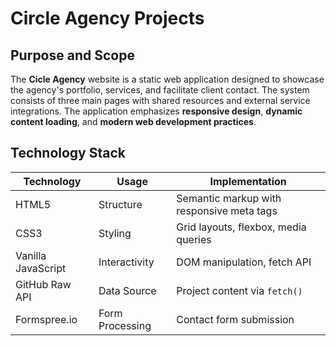 # Circle Agency Projects

## Purpose and Scope

The **Cicle Agency** website is a static web application designed to showcase the agency's portfolio, services, and facilitate client contact. The system consists of three main pages with shared resources and external service integrations. The application emphasizes **responsive design**, **dynamic content loading**, and **modern web development practices**.

## Technology Stack

| Technology         | Usage           | Implementation                                |
|--------------------|------------------|-----------------------------------------------|
| HTML5              | Structure        | Semantic markup with responsive meta tags     |
| CSS3               | Styling          | Grid layouts, flexbox, media queries          |
| Vanilla JavaScript | Interactivity    | DOM manipulation, fetch API                   |
| GitHub Raw API     | Data Source      | Project content via `fetch()`                 |
| Formspree.io       | Form Processing  | Contact form submission                       |
